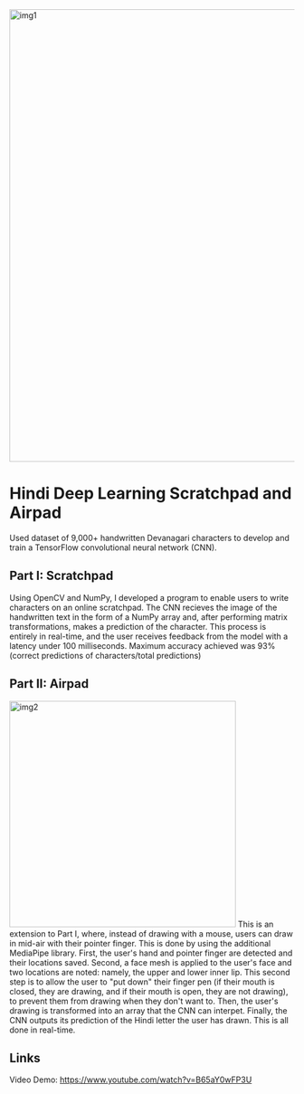 <img width="800" alt="img1" src="https://github.com/user-attachments/assets/58fb234b-af1f-4a04-8051-ea5197e475bc">

# Hindi Deep Learning Scratchpad and Airpad
Used dataset of 9,000+ handwritten Devanagari characters to develop and train a TensorFlow convolutional neural network (CNN). 

## Part I: Scratchpad
Using OpenCV and NumPy, I developed a program to enable users to write characters on an online scratchpad. The CNN recieves the image of the handwritten text in the form of a NumPy array and, after
performing matrix transformations, makes a prediction of the character. This process is entirely in real-time, and the user receives feedback from the model with a latency under 100 milliseconds.
Maximum accuracy achieved was 93% (correct predictions of characters/total predictions)

## Part II: Airpad
<img width="400" alt="img2" src="https://github.com/user-attachments/assets/4c3e7bfb-37f9-45e0-a8f5-3487e5e7b24f" />
This is an extension to Part I, where, instead of drawing with a mouse, users can draw in mid-air with their pointer finger. This is done by using the additional MediaPipe library. First, the user's hand and pointer finger are detected and their locations saved. Second, a face mesh is applied to the user's face and two locations are noted: namely, the upper and lower inner lip. This second step is to allow the user to "put down" their finger pen (if their mouth is closed, they are drawing, and if their mouth is open, they are not drawing), to prevent them from drawing when they don't want to. Then, the user's drawing is transformed into an array that the CNN can interpet. Finally, the CNN outputs its prediction of the Hindi letter the user has drawn. This is all done in real-time.

## Links
Video Demo: https://www.youtube.com/watch?v=B65aY0wFP3U
